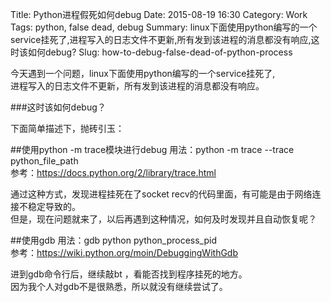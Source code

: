 Title: Python进程假死如何debug
Date: 2015-08-19 16:30
Category: Work
Tags: python, false dead, debug
Summary: linux下面使用python编写的一个service挂死了,进程写入的日志文件不更新,所有发到该进程的消息都没有响应,这时该如何debug?
Slug: how-to-debug-false-dead-of-python-process

今天遇到一个问题，linux下面使用python编写的一个service挂死了,  
进程写入的日志文件不更新，所有发到该进程的消息都没有响应。

###这时该如何debug？

下面简单描述下，抛砖引玉：

##使用python -m trace模块进行debug
用法：python -m trace --trace python_file_path  
参考：https://docs.python.org/2/library/trace.html

通过这种方式，发现进程挂死在了socket recv的代码里面，有可能是由于网络连接不稳定导致的。  
但是，现在问题就来了，以后再遇到这种情况，如何及时发现并且自动恢复呢？

##使用gdb
用法：gdb python python_process_pid  
参考：https://wiki.python.org/moin/DebuggingWithGdb

进到gdb命令行后，继续敲bt ，看能否找到程序挂死的地方。  
因为我个人对gdb不是很熟悉，所以就没有继续尝试了。